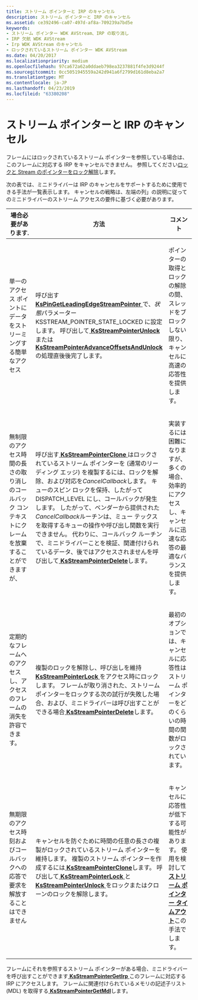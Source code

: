 ```yaml
---
title: ストリーム ポインターと IRP のキャンセル
description: ストリーム ポインターと IRP のキャンセル
ms.assetid: ce392496-ca07-497d-af8a-709239a7bd5e
keywords:
- ストリーム ポインター WDK AVStream、IRP の取り消し
- IRP 欠航 WDK AVStream
- Irp WDK AVStream のキャンセル
- ロックされているストリーム ポインター WDK AVStream
ms.date: 04/20/2017
ms.localizationpriority: medium
ms.openlocfilehash: 97ca672a62a0ddaeb798ea3237881f4fe3d9244f
ms.sourcegitcommit: 0cc5051945559a242d941a6f2799d161d8eba2a7
ms.translationtype: MT
ms.contentlocale: ja-JP
ms.lasthandoff: 04/23/2019
ms.locfileid: "63380208"
---
```

# <a name="stream-pointers-and-irp-cancellation"></a>ストリーム ポインターと IRP のキャンセル





フレームにはロックされているストリーム ポインターを参照している場合は、このフレームに対応する IRP をキャンセルできません。 参照してください[ロックと Stream のポインターをロック解除](locking-and-unlocking-stream-pointers.md)します。

次の表では、ミニドライバーは IRP のキャンセルをサポートするために使用できる手法が一覧表示します。 キャンセルの戦略は、左端の列」の説明に従ってのミニドライバーのストリーム アクセスの要件に基づく必要があります。

<table>
<colgroup>
<col width="33%" />
<col width="33%" />
<col width="33%" />
</colgroup>
<thead>
<tr class="header">
<th>場合必要があります.</th>
<th>方法</th>
<th>コメント</th>
</tr>
</thead>
<tbody>
<tr class="odd">
<td><p>単一のアクセス ポイントにデータをストリーミングする簡単なアクセス</p></td>
<td><p>呼び出す<a href="https://msdn.microsoft.com/library/windows/hardware/ff563513" data-raw-source="[&lt;strong&gt;KsPinGetLeadingEdgeStreamPointer&lt;/strong&gt;](https://msdn.microsoft.com/library/windows/hardware/ff563513)"> <strong>KsPinGetLeadingEdgeStreamPointer</strong> </a>で、<em>状態</em>パラメーター KSSTREAM_POINTER_STATE_LOCKED に設定します。 呼び出して<a href="https://msdn.microsoft.com/library/windows/hardware/ff567137" data-raw-source="[&lt;strong&gt;KsStreamPointerUnlock&lt;/strong&gt;](https://msdn.microsoft.com/library/windows/hardware/ff567137)"> <strong>KsStreamPointerUnlock</strong> </a>または<a href="https://msdn.microsoft.com/library/windows/hardware/ff567127" data-raw-source="[&lt;strong&gt;KsStreamPointerAdvanceOffsetsAndUnlock&lt;/strong&gt;](https://msdn.microsoft.com/library/windows/hardware/ff567127)"> <strong>KsStreamPointerAdvanceOffsetsAndUnlock</strong> </a>の処理直後後完了します。</p></td>
<td><p>ポインターの取得とロックの解除の間、スレッドをブロックしない限り、キャンセルに高速の応答性を提供します。</p></td>
</tr>
<tr class="even">
<td><p>無制限のアクセス時間の長さの取り消しのコールバック コンテキストにクレームを放棄することができますが、</p></td>
<td><p>呼び出す<a href="https://msdn.microsoft.com/library/windows/hardware/ff567129" data-raw-source="[&lt;strong&gt;KsStreamPointerClone&lt;/strong&gt;](https://msdn.microsoft.com/library/windows/hardware/ff567129)"> <strong>KsStreamPointerClone</strong> </a>はロックされているストリーム ポインターを (通常のリーディング エッジ) を複製するには、ロックを解除、および対応を<em>CancelCallback</em>します。 キューのスピン ロックを保持、したがって DISPATCH_LEVEL にし、コールバックが発生します。 したがって、ベンダーから提供された<em>CancelCallback</em>ルーチンは、ミュー テックスを取得するキューの操作や呼び出し関数を実行できません。 代わりに、コールバック ルーチンで、ミニドライバーことを検証、関連付けられているデータ、後ではアクセスされませんを呼び出して<a href="https://msdn.microsoft.com/library/windows/hardware/ff567130" data-raw-source="[&lt;strong&gt;KsStreamPointerDelete&lt;/strong&gt;](https://msdn.microsoft.com/library/windows/hardware/ff567130)"> <strong>KsStreamPointerDelete</strong></a>します。</p></td>
<td><p>実装するには困難になりますが、多くの場合、効率的にアクセスし、キャンセルに迅速な応答の最適なバランスを提供します。</p></td>
</tr>
<tr class="odd">
<td><p>定期的なフレームへのアクセスし、アクセスのフレームの消失を許容できます。</p></td>
<td><p>複製のロックを解除し、呼び出しを維持<a href="https://msdn.microsoft.com/library/windows/hardware/ff567134" data-raw-source="[&lt;strong&gt;KsStreamPointerLock&lt;/strong&gt;](https://msdn.microsoft.com/library/windows/hardware/ff567134)"> <strong>KsStreamPointerLock</strong> </a>をアクセス時にロックします。 フレームが取り消された、ストリーム ポインターをロックする次の試行が失敗した場合、および、ミニドライバーは呼び出すことができる場合<a href="https://msdn.microsoft.com/library/windows/hardware/ff567130" data-raw-source="[&lt;strong&gt;KsStreamPointerDelete&lt;/strong&gt;](https://msdn.microsoft.com/library/windows/hardware/ff567130)"> <strong>KsStreamPointerDelete</strong></a>します。</p></td>
<td><p>最初のオプションでは、キャンセルに応答性はストリーム ポインターをどのくらいの時間の関数がロックされています。</p></td>
</tr>
<tr class="even">
<td><p>無期限のアクセス時刻およびコールバックへの応答で要求を解放することはできません</p></td>
<td><p>キャンセルを防ぐために時間の任意の長さの複製がロックされているストリーム ポインターを維持します。 複製のストリーム ポインターを作成するには<a href="https://msdn.microsoft.com/library/windows/hardware/ff567129" data-raw-source="[&lt;strong&gt;KsStreamPointerClone&lt;/strong&gt;](https://msdn.microsoft.com/library/windows/hardware/ff567129)"> <strong>KsStreamPointerClone</strong></a>します。 呼び出して<a href="https://msdn.microsoft.com/library/windows/hardware/ff567134" data-raw-source="[&lt;strong&gt;KsStreamPointerLock&lt;/strong&gt;](https://msdn.microsoft.com/library/windows/hardware/ff567134)"> <strong>KsStreamPointerLock</strong> </a>と<a href="https://msdn.microsoft.com/library/windows/hardware/ff567137" data-raw-source="[&lt;strong&gt;KsStreamPointerUnlock&lt;/strong&gt;](https://msdn.microsoft.com/library/windows/hardware/ff567137)"> <strong>KsStreamPointerUnlock</strong> </a>をロックまたはクローンのロックを解除します。</p></td>
<td><p>キャンセルに応答性が低下する可能性があります。 使用を検討して<a href="https://msdn.microsoft.com/library/windows/hardware/ff567135" data-raw-source="[&lt;strong&gt;stream pointer timeouts&lt;/strong&gt;](https://msdn.microsoft.com/library/windows/hardware/ff567135)"><strong>ストリーム ポインター タイムアウト</strong></a>この手法でします。</p></td>
</tr>
</tbody>
</table>

 

フレームにそれを参照するストリーム ポインターがある場合、ミニドライバーを呼び出すことができます[ **KsStreamPointerGetIrp** ](https://msdn.microsoft.com/library/windows/hardware/ff567131)このフレームに対応する IRP にアクセスします。 フレームに関連付けられているメモリの記述子リスト (MDL) を取得する[ **KsStreamPointerGetMdl**](https://msdn.microsoft.com/library/windows/hardware/ff567132)します。

 

 




